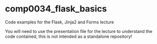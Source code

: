 # comp0034_flask_basics
Code examples for the Flask, Jinja2 and Forms lecture

You will need to use the presentation file for the lecture to understand the code contained, this is not intended as a standalone repository!
